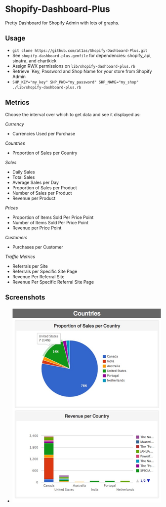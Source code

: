 # Shopify-Dashboard-Plus
Pretty Dashboard for Shopify Admin with lots of graphs.

## Usage
* `git clone https://github.com/at1as/Shopify-Dashboard-Plus.git`
* See `shopify-dashboard-plus.gemfile` for dependencies: shopify_api, sinatra, and chartkick
* Assign RWX permissions on `lib/shopify-dashboard-plus.rb`
* Retrieve `Key, Password and Shop Name for your store from Shopify Admin
* `SHP_KEY="my_key" SHP_PWD="my_password" SHP_NAME="my_shop" ./lib/shopify-dashboard-plus.rb`

## Metrics
Choose the interval over which to get data and see it displayed as:

*Currency*
* Currencies Used per Purchase

*Countries*
* Proportion of Sales per Country

*Sales*
* Daily Sales
* Total Sales
* Average Sales per Day
* Proportion of Sales per Product
* Number of Sales per Product
* Revenue per Product

*Prices*
* Proportion of Items Sold Per Price Point
* Number of Items Sold Per Price Point
* Revenue per Price Point

*Customers*
* Purchases per Customer

*Traffic Metrics*
* Referrals per Site
* Referrals per Specific Site Page
* Revenue Per Referral Site
* Revenue Per Specific Referral Site Page

## Screenshots

* ![screenshot](https://github.com/at1as/at1as.github.io/blob/master/github_repo_assets/dashboard-plus1.jpg)
